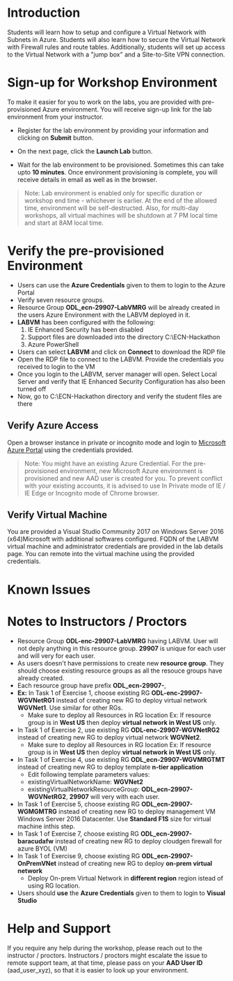 # Introduction

Students will learn how to setup and configure a Virtual Network with Subnets in Azure. Students will also learn how to secure the Virtual Network with Firewall rules and route tables. Additionally, students will set up access to the Virtual Network with a "jump box" and a Site-to-Site VPN connection.
# Sign-up for Workshop Environment

To make it easier for you to work on the labs, you are provided with pre-provisioned Azure environment. You will receive sign-up link for the lab environment from your instructor. 

* Register for the lab environment by providing your information and clicking on **Submit** button.

* On the next page, click the **Launch Lab** button.
 
* Wait for the lab environment to be provisioned. Sometimes this can take upto **10 minutes**. Once environment provisioning is complete, you will receive details in email as well as in the browser.
 
 > Note: Lab environment is enabled only for specific duration or workshop end time - whichever is earlier. At the end of the allowed time, environment will be self-destructed. Also, for multi-day workshops, all virtual machines will be shutdown at 7 PM local time and start at 8AM local time.

# Verify the pre-provisioned Environment

* Users can use the **Azure Credentials** given to them to login to the Azure Portal
* Verify seven resource groups.
* Resource Group **ODL_ecn-29907-LabVMRG** will be already created in the users Azure Environment with the LABVM deployed in it.
* **LABVM** has been configured with the following:
  1. IE Enhanced Security has been disabled
  2. Support files are downloaded into the directory C:\ECN-Hackathon
  3. Azure PowerShell
* Users can select **LABVM** and click on **Connect** to download the RDP file
* Open the RDP file to connect to the LABVM. Provide the credentials you received to login to the VM
* Once you login to the LABVM, server manager will open. Select Local Server and verify that IE Enhanced Security Configuration has also been turned off
* Now, go to C:\ECN-Hackathon directory and verify the student files are there 

## Verify Azure Access

Open a browser instance in private or incognito mode and login to [Microsoft Azure Portal](https://portal.azure.com) using the credentials provided.

> Note: You might have an existing Azure Credential. For the pre-provisioned environment, new Microsoft Azure environment is provisioned and new AAD user is created for you. To prevent conflict with your existing accounts, it is advised to use In Private mode of IE / IE Edge or Incognito mode of Chrome browser.

## Verify Virtual Machine

You are provided a Visual Studio Community 2017 on Windows Server 2016 (x64)Microsoft with additional softwares configured. FQDN of the LABVM virtual machine and administrator credentials are provided in the lab details page. You can remote into the virtual machine using the provided credentials.

# Known Issues


# Notes to Instructors / Proctors
* Resource Group **ODL-enc-29907-LabVMRG** having LABVM. User will not deply anything in this resource group. **29907** is unique for each user and will very for each user.
* As users doesn't have permissions to create new **resource group**. They should choose existing resource groups as all the resouce groups have already created.
* Each resource group have prefix **ODL_ecn-29907-**, 
* **Ex:** In Task 1 of Exercise 1, choose existing RG **ODL-enc-29907-WGVNetRG1** instead of creating new RG to deploy virtual network **WGVNet1**. Use similar for other RGs.
  - Make sure to deploy all Resources in RG location Ex: If resource group is in **West US** then deploy **virtual network in West US** only. 
* In Task 1 of Exercise 2, use existing RG **ODL-enc-29907-WGVNetRG2** instead of creating new RG to deploy virtual network **WGVNet2**.
  - Make sure to deploy all Resources in RG location Ex: If resource group is in **West US** then deploy **virtual network in West US** only. 
* In Task 1 of Exercise 4, use existing RG **ODL_ecn-29907-WGVMRGTMT** instead of creating new RG to deploy template **n-tier application**
  * Edit following template parameters values:    
  * existingVirtualNetworkName: **WGVNet2**    
  * existingVirtualNetworkResourceGroup: **ODL_ecn-29907-WGVNetRG2**, **29907** will very with each user.
* In Task 1 of Exercise 5, choose existing RG **ODL_ecn-29907-WGMGMTRG** instead of creating new RG to deploy management VM Windows Server 2016 Datacenter. Use **Standard F1S** size for virtual machine inthis step.
* In Task 1 of Exercise 7, choose existing RG **ODL_ecn-29907-baracudafw** instead of creating new RG to deploy cloudgen firewall for azure BYOL (VM)
* In Task 1 of Exercise 9, choose existing RG **ODL_ecn-29907-OnPremVNet** instead of creating new RG to deploy **on-prem virtual network**
  * Deploy On-prem Virtual Network in **different region** region istead of  using RG location.
* Users should **use** the **Azure Credentials** given to them to login to **Visual Studio**

# Help and Support

If you require any help during the workshop, please reach out to the instructor / proctors. Instructors / proctors might escalate the issue to remote support team, at that time, please pass on your **AAD User ID** (aad_user_xyz), so that it is easier to look up your environment.
